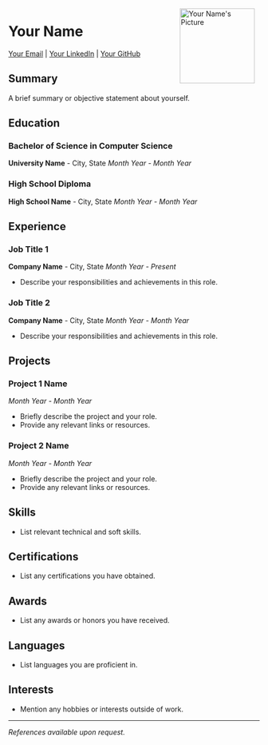 <div style="float: right; margin: 10px;">
    <img src="your_image_url_here.jpg" alt="Your Name's Picture" width="150px">
</div>

# Your Name

[Your Email](mailto:youremail@example.com) | [Your LinkedIn](https://www.linkedin.com/in/yourlinkedin/) | [Your GitHub](https://github.com/yourgithub)

## Summary

A brief summary or objective statement about yourself.

## Education

### Bachelor of Science in Computer Science
**University Name** - City, State
*Month Year - Month Year*

### High School Diploma
**High School Name** - City, State
*Month Year - Month Year*

## Experience

### Job Title 1
**Company Name** - City, State
*Month Year - Present*
- Describe your responsibilities and achievements in this role.

### Job Title 2
**Company Name** - City, State
*Month Year - Month Year*
- Describe your responsibilities and achievements in this role.

## Projects

### Project 1 Name
*Month Year - Month Year*
- Briefly describe the project and your role.
- Provide any relevant links or resources.

### Project 2 Name
*Month Year - Month Year*
- Briefly describe the project and your role.
- Provide any relevant links or resources.

## Skills

- List relevant technical and soft skills.

## Certifications

- List any certifications you have obtained.

## Awards

- List any awards or honors you have received.

## Languages

- List languages you are proficient in.

## Interests

- Mention any hobbies or interests outside of work.

---
*References available upon request.*
